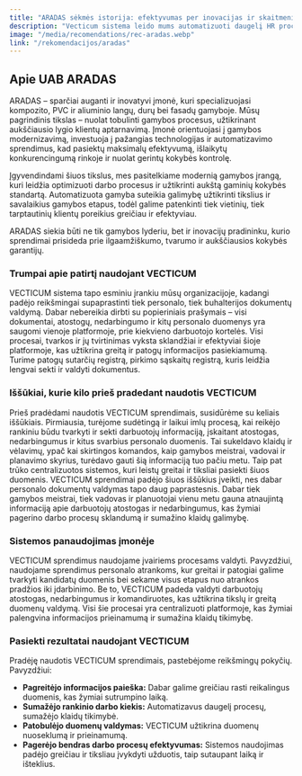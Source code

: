 ```yaml
---
title: "ARADAS sėkmės istorija: efektyvumas per inovacijas ir skaitmenizaciją"
description: "Vecticum sistema leido mums automatizuoti daugelį HR procesų ir sumažinti administracinę naštą. Puikus sprendimas skirtingo dydžio įmonėms."
image: "/media/recomendations/rec-aradas.webp"
link: "/rekomendacijos/aradas"
---
```


## Apie UAB ARADAS

ARADAS – sparčiai auganti ir inovatyvi įmonė, kuri specializuojasi kompozito, PVC ir aliuminio langų, durų bei fasadų gamyboje. Mūsų pagrindinis tikslas – nuolat tobulinti gamybos procesus, užtikrinant aukščiausio lygio klientų aptarnavimą. Įmonė orientuojasi į gamybos modernizavimą, investuoja į pažangias technologijas ir automatizavimo sprendimus, kad pasiektų maksimalų efektyvumą, išlaikytų konkurencingumą rinkoje ir nuolat gerintų kokybės kontrolę.

Įgyvendindami šiuos tikslus, mes pasitelkiame modernią gamybos įrangą, kuri leidžia optimizuoti darbo procesus ir užtikrinti aukštą gaminių kokybės standartą. Automatizuota gamyba suteikia galimybę užtikrinti tikslius ir savalaikius gamybos etapus, todėl galime patenkinti tiek vietinių, tiek tarptautinių klientų poreikius greičiau ir efektyviau.

ARADAS siekia būti ne tik gamybos lyderiu, bet ir inovacijų pradininku, kurio sprendimai prisideda prie ilgaamžiškumo, tvarumo ir aukščiausios kokybės garantijų.

### Trumpai apie patirtį naudojant VECTICUM

VECTICUM sistema tapo esminiu įrankiu mūsų organizacijoje, kadangi padėjo reikšmingai supaprastinti tiek personalo, tiek buhalterijos dokumentų valdymą. Dabar nebereikia dirbti su popieriniais prašymais – visi dokumentai, atostogų, nedarbingumo ir kitų personalo duomenys yra saugomi vienoje platformoje, prie kiekvieno darbuotojo kortelės. Visi procesai, tvarkos ir jų tvirtinimas vyksta sklandžiai ir efektyviai šioje platformoje, kas užtikrina greitą ir patogų informacijos pasiekiamumą. Turime patogų sutarčių registrą, pirkimo sąskaitų registrą, kuris leidžia lengvai sekti ir valdyti dokumentus. 

### Iššūkiai, kurie kilo prieš pradedant naudotis VECTICUM

Prieš pradėdami naudotis VECTICUM sprendimais, susidūrėme su keliais iššūkiais. Pirmiausia, turėjome sudėtingą ir laikui imlų procesą, kai reikėjo rankiniu būdu tvarkyti ir sekti darbuotojų informaciją, įskaitant atostogas, nedarbingumus ir kitus svarbius personalo duomenis. Tai sukeldavo klaidų ir vėlavimų, ypač kai skirtingos komandos, kaip gamybos meistrai, vadovai ir planavimo skyrius, turėdavo gauti šią informaciją tuo pačiu metu. Taip pat trūko centralizuotos sistemos, kuri leistų greitai ir tiksliai pasiekti šiuos duomenis.
VECTICUM sprendimai padėjo šiuos iššūkius įveikti, nes dabar personalo dokumentų valdymas tapo daug paprastesnis. Dabar tiek gamybos meistrai, tiek vadovas ir planuotojai vienu metu gauna atnaujintą informaciją apie darbuotojų atostogas ir nedarbingumus, kas žymiai pagerino darbo procesų sklandumą ir sumažino klaidų galimybę.

### Sistemos panaudojimas įmonėje

VECTICUM sprendimus naudojame įvairiems procesams valdyti. Pavyzdžiui, naudojame sprendimus personalo atrankoms, kur greitai ir patogiai galime tvarkyti kandidatų duomenis bei sekame visus etapus nuo atrankos pradžios iki įdarbinimo. Be to, VECTICUM padeda valdyti darbuotojų atostogas, nedarbingumus ir komandiruotes, kas užtikrina tikslų ir greitą duomenų valdymą. Visi šie procesai yra centralizuoti platformoje, kas žymiai palengvina informacijos prieinamumą ir sumažina klaidų tikimybę.

### Pasiekti rezultatai naudojant VECTICUM

Pradėję naudotis VECTICUM sprendimais, pastebėjome reikšmingų pokyčių. Pavyzdžiui:

<ul class="list-disc list-inside text-gray-700 space-y-2 mt-4">
  <li>
    <strong>Pagreitėjo informacijos paieška:</strong> Dabar galime greičiau rasti reikalingus duomenis, kas žymiai sutrumpino laiką.
  </li>
  <li>
    <strong>Sumažėjo rankinio darbo kiekis:</strong> Automatizavus daugelį procesų, sumažėjo klaidų tikimybė.
  </li>
  <li>
    <strong>Patobulėjo duomenų valdymas:</strong> VECTICUM užtikrina duomenų nuoseklumą ir prieinamumą.
  </li>
  <li>
    <strong>Pagerėjo bendras darbo procesų efektyvumas:</strong> Sistemos naudojimas padėjo greičiau ir tiksliau įvykdyti užduotis, taip sutaupant laiką ir išteklius.
  </li>
</ul>
